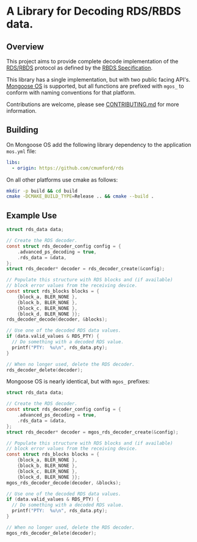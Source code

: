 # A Library for Decoding RDS/RBDS data.

## Overview

This project aims to provide complete decode implementation of the
[RDS/RBDS](https://en.wikipedia.org/wiki/Radio_Data_System) protocol
as defined by the
[RBDS Specification](http://www.interactive-radio-system.com/docs/rbds1998.pdf).

This library has a single implementation, but with two public facing API's.
[Mongoose OS](https://mongoose-os.com/) is supported, but all functions
are prefixed with `mgos_` to conform with naming conventions for that
platform.

Contributions are welcome, please see [CONTRIBUTING.md](CONTRIBUTING.md)
for more information.

## Building

On Mongoose OS add the following library dependency to the application
`mos.yml` file:

```yaml
libs:
  - origin: https://github.com/cmumford/rds
```

On all other platforms use cmake as follows:

```sh
mkdir -p build && cd build
cmake -DCMAKE_BUILD_TYPE=Release .. && cmake --build .
```

## Example Use

```c
struct rds_data data;

// Create the RDS decoder.
const struct rds_decoder_config config = {
    .advanced_ps_decoding = true,
    .rds_data = &data,
};
struct rds_decoder* decoder = rds_decoder_create(&config);

// Populate this structure with RDS blocks and (if available)
// block error values from the receiving device.
const struct rds_blocks blocks = {
    {block_a, BLER_NONE },
    {block_b, BLER_NONE },
    {block_c, BLER_NONE },
    {block_d, BLER_NONE }};
rds_decoder_decode(decoder, &blocks);

// Use one of the decoded RDS data values.
if (data.valid_values & RDS_PTY) {
  // Do something with a decoded RDS value.
  printf("PTY:  %u\n", rds_data.pty);
}

// When no longer used, delete the RDS decoder.
rds_decoder_delete(decoder);
```

Mongoose OS is nearly identical, but with `mgos_` prefixes:

```c
struct rds_data data;

// Create the RDS decoder.
const struct rds_decoder_config config = {
    .advanced_ps_decoding = true,
    .rds_data = &data,
};
struct rds_decoder* decoder = mgos_rds_decoder_create(&config);

// Populate this structure with RDS blocks and (if available)
// block error values from the receiving device.
const struct rds_blocks blocks = {
    {block_a, BLER_NONE },
    {block_b, BLER_NONE },
    {block_c, BLER_NONE },
    {block_d, BLER_NONE }};
mgos_rds_decoder_decode(decoder, &blocks);

// Use one of the decoded RDS data values.
if (data.valid_values & RDS_PTY) {
  // Do something with a decoded RDS value.
  printf("PTY:  %u\n", rds_data.pty);
}

// When no longer used, delete the RDS decoder.
mgos_rds_decoder_delete(decoder);
```
